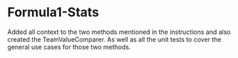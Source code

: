# Formula1-Stats

Added all context to the two methods mentioned in the instructions and also created the TeamValueComparer. As well as all the unit tests to cover the general use cases for those two methods.
